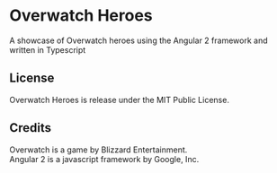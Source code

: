Overwatch Heroes
==================
A showcase of Overwatch heroes using the Angular 2 framework and written in Typescript

License
-------
Overwatch Heroes is release under the MIT Public License.

Credits
-------
Overwatch is a game by Blizzard Entertainment.  
Angular 2 is a javascript framework by Google, Inc.